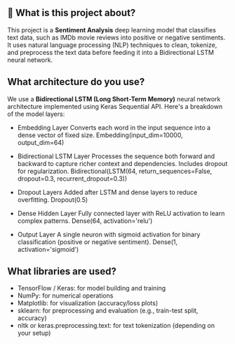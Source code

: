 ## 📌 What is this project about? 
This project is a **Sentiment Analysis** deep learning model that classifies text data, such as IMDb movie reviews into positive or negative sentiments. It uses natural language processing (NLP) techniques to clean, tokenize, and preprocess the text data before feeding it into a Bidirectional LSTM neural network.
## What architecture do you use?
We use a **Bidirectional LSTM (Long Short-Term Memory)** neural network architecture implemented using Keras Sequential API. Here's a breakdown of the model layers: 
  
- Embedding Layer
Converts each word in the input sequence into a dense vector of fixed size.
Embedding(input_dim=10000, output_dim=64)
  
- Bidirectional LSTM Layer 
Processes the sequence both forward and backward to capture richer context and dependencies.
Includes dropout for regularization.
Bidirectional(LSTM(64, return_sequences=False, dropout=0.3, recurrent_dropout=0.3))
  
- Dropout Layers 
Added after LSTM and dense layers to reduce overfitting.
Dropout(0.5)
  
- Dense Hidden Layer
Fully connected layer with ReLU activation to learn complex patterns.
Dense(64, activation='relu')
  
- Output Layer
A single neuron with sigmoid activation for binary classification (positive or negative sentiment).
Dense(1, activation='sigmoid')
## What libraries are used?
- TensorFlow / Keras: for model building and training
- NumPy: for numerical operations
- Matplotlib: for visualization (accuracy/loss plots)
- sklearn: for preprocessing and evaluation (e.g., train-test split, accuracy)
- nltk or keras.preprocessing.text: for text tokenization (depending on your setup)
